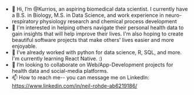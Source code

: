 - 👋 Hi, I’m @Kurrios, an aspiring biomedical data scientist. I currently have a B.S. in Biology, M.S. in Data Science, and work experience in neuro-respiratory physiology research and chemical process development
- 👀 I'm interested in helping others navigate their personal health data to gain insights that will help improve their lives. I'm also hoping to create beautiful software projects that make others' lives easier and more enjoyable.
- 🌱 I’ve already worked with python for data science, R, SQL, and more. I'm currently learning React Native. :)
- 💞️ I’m looking to collaborate on Web/App-Development projects for health data and social-media platforms.
- 📫 How to reach me-- you can message me on LinkedIn: https://www.linkedin.com/in/neil-rohde-ab6219186/

<!---
Kurrios/Kurrios is a ✨ special ✨ repository because its `README.md` (this file) appears on your GitHub profile.
You can click the Preview link to take a look at your changes.
--->
